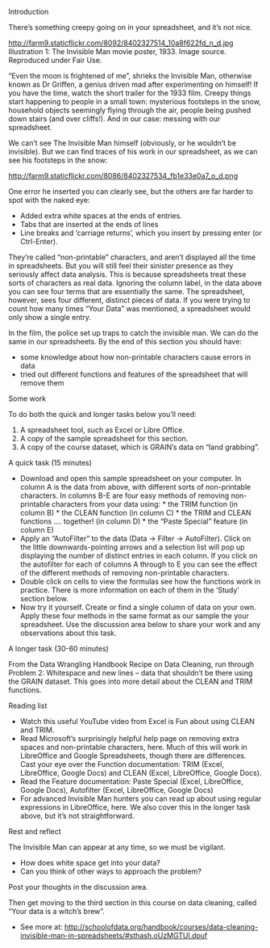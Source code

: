 Introduction

There’s something creepy going on in your spreadsheet, and it’s not nice.

http://farm9.staticflickr.com/8092/8402327514_10a8f622fd_n_d.jpg
Illustration 1: The Invisible Man movie poster, 1933. Image source. Reproduced under Fair Use.

“Even the moon is frightened of me”, shrieks the Invisible Man, otherwise known as Dr Griffen, a genius driven mad after experimenting on himself! If you have the time, watch the short trailer for the 1933 film. Creepy things start happening to people in a small town: mysterious footsteps in the snow, household objects seemingly flying through the air, people being pushed down stairs (and over cliffs!). And in our case: messing with our spreadsheet.

We can’t see The Invisible Man himself (obviously, or he wouldn’t be invisible). But we can find traces of his work in our spreadsheet, as we can see his footsteps in the snow:

http://farm9.staticflickr.com/8086/8402327534_fb1e33e0a7_o_d.png

One error he inserted you can clearly see, but the others are far harder to spot with the naked eye:

- Added extra white spaces at the ends of entries.
- Tabs that are inserted at the ends of lines
- Line breaks and ‘carriage returns’, which you insert by pressing enter (or Ctrl-Enter).

They’re called “non-printable” characters, and aren’t displayed all the time in spreadsheets. But you will still feel their sinister presence as they seriously affect data analysis. This is because spreadsheets treat these sorts of characters as real data. Ignoring the column label, in the data above you can see four terms that are essentially the same. The spreadsheet, however, sees four different, distinct pieces of data. If you were trying to count how many times “Your Data” was mentioned, a spreadsheet would only show a single entry.

In the film, the police set up traps to catch the invisible man. We can do the same in our spreadsheets. By the end of this section you should have:

- some knowledge about how non-printable characters cause errors in data
- tried out different functions and features of the spreadsheet that will remove them

Some work

To do both the quick and longer tasks below you’ll need:

1. A spreadsheet tool, such as Excel or Libre Office.
2. A copy of the sample spreadsheet for this section.
3. A copy of the course dataset, which is GRAIN’s data on “land grabbing”.

A quick task (15 minutes)

- Download and open this sample spreadsheet on your computer. In column A is the data from above, with different sorts of non-printable characters. In columns B-E are four easy methods of removing non-printable characters from your data using: * the TRIM function (in column B) * the CLEAN function (in column C) * the TRIM and CLEAN functions …. together! (in column D) * the “Paste Special” feature (in column E)
- Apply an “AutoFilter” to the data (Data → Filter → AutoFilter). Click on the little downwards-pointing arrows and a selection list will pop up displaying the number of distinct entries in each column. If you click on the autofilter for each of columns A through to E you can see the effect of the different methods of removing non-printable characters.
- Double click on cells to view the formulas see how the functions work in practice. There is more information on each of them in the ‘Study’ section below.
- Now try it yourself. Create or find a single column of data on your own. Apply these four methods in the same format as our sample the your spreadsheet.
Use the discussion area below to share your work and any observations about this task.

A longer task (30-60 minutes)

From the Data Wrangling Handbook Recipe on Data Cleaning, run through Problem 2: Whitespace and new lines – data that shouldn’t be there using the GRAIN dataset. This goes into more detail about the CLEAN and TRIM functions.

Reading list

- Watch this useful YouTube video from Excel is Fun about using CLEAN and TRIM.
- Read Microsoft’s surprisingly helpful help page on removing extra spaces and non-printable characters, here. Much of this will work in LibreOffice and Google Spreadsheets, though there are differences. Cast your eye over the Function documentation: TRIM (Excel, LibreOffice, Google Docs) and CLEAN (Excel, LibreOffice, Google Docs).
- Read the Feature documentation: Paste Special (Excel, LibreOffice, Google Docs), Autofilter (Excel, LibreOffice, Google Docs)
- For advanced Invisible Man hunters you can read up about using regular expressions in LibreOffice, here. We also cover this in the longer task above, but it’s not straightforward.

Rest and reflect

The Invisible Man can appear at any time, so we must be vigilant.

- How does white space get into your data?
- Can you think of other ways to approach the problem?

Post your thoughts in the discussion area.

Then get moving to the third section in this course on data cleaning, called “Your data is a witch’s brew”.

- See more at: http://schoolofdata.org/handbook/courses/data-cleaning-invisible-man-in-spreadsheets/#sthash.oUzMGTUl.dpuf
